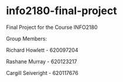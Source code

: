 # info2180-final-project
Final Project for the Course INFO2180

Group Members:

Richard Howlett - 620097204

Rashane Murray - 620123217

Cargill Seiveright - 620117676
